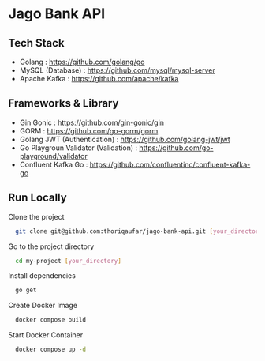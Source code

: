 # Jago Bank API

## Tech Stack
- Golang : https://github.com/golang/go
- MySQL (Database) : https://github.com/mysql/mysql-server
- Apache Kafka : https://github.com/apache/kafka

## Frameworks & Library
- Gin Gonic : https://github.com/gin-gonic/gin
- GORM : https://github.com/go-gorm/gorm
- Golang JWT (Authentication) : https://github.com/golang-jwt/jwt
- Go Playgroun Validator (Validation) : https://github.com/go-playground/validator
- Confluent Kafka Go : https://github.com/confluentinc/confluent-kafka-go



## Run Locally

Clone the project

```bash
  git clone git@github.com:thoriqaufar/jago-bank-api.git [your_directory]
```

Go to the project directory

```bash
  cd my-project [your_directory]
```

Install dependencies

```bash
  go get
```

Create Docker Image

```bash
  docker compose build
```

Start Docker Container

```bash
  docker compose up -d
```


